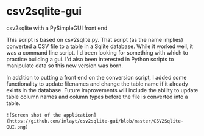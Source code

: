 # csv2sqlite-gui
csv2sqlite with a PySimpleGUI front end

This script is based on csv2sqlite.py. That script (as the name implies) converted a CSV file to a table in a Sqlite database. While it worked well, it was a command line script. I'd been looking for something with which to practice building a gui. I'd also been interested in Python scripts to manipulate data so this new version was born.

In addition to putting a front end on the conversion script, I added some functionality to update filenames and change the table name if it already exists in the database. Future improvements will include the ability to update table column names and column types before the file is converted into a table.

	![Screen shot of the application](https://github.com/imlayt/csv2sqlite-gui/blob/master/CSV2Sqlite-GUI.png)

